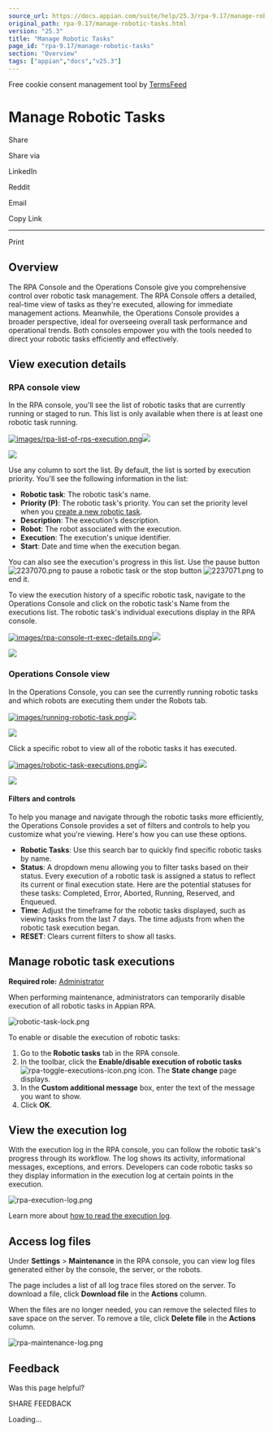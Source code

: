 ```yaml
---
source_url: https://docs.appian.com/suite/help/25.3/rpa-9.17/manage-robotic-tasks.html
original_path: rpa-9.17/manage-robotic-tasks.html
version: "25.3"
title: "Manage Robotic Tasks"
page_id: "rpa-9.17/manage-robotic-tasks"
section: "Overview"
tags: ["appian","docs","v25.3"]
---
```



Free cookie consent management tool by [TermsFeed](https://www.termsfeed.com/)

# Manage Robotic Tasks

Share

Share via

LinkedIn

Reddit

Email

Copy Link

* * *

Print

## Overview

The RPA Console and the Operations Console give you comprehensive control over robotic task management. The RPA Console offers a detailed, real-time view of tasks as they're executed, allowing for immediate management actions. Meanwhile, the Operations Console provides a broader perspective, ideal for overseeing overall task performance and operational trends. Both consoles empower you with the tools needed to direct your robotic tasks efficiently and effectively.

## View execution details

### RPA console view

In the RPA console, you'll see the list of robotic tasks that are currently running or staged to run. This list is only available when there is at least one robotic task running.

[![images/rpa-list-of-rps-execution.png](images/rpa-list-of-rps-execution.png)![](/suite/help/25.3/images/rn/zoom_magnify_center.png)](#img1369)

[![](images/rpa-list-of-rps-execution.png)](#_)

Use any column to sort the list. By default, the list is sorted by execution priority. You'll see the following information in the list:

-   **Robotic task**: The robotic task's name.
-   **Priority (P)**: The robotic task's priority. You can set the priority level when you [create a new robotic task](robotic-task-creation.html).
-   **Description**: The execution's description.
-   **Robot**: The robot associated with the execution.
-   **Execution**: The execution's unique identifier.
-   **Start**: Date and time when the execution began.

You can also see the execution's progress in this list. Use the pause button ![2237070.png](images/2237070.png) to pause a robotic task or the stop button ![2237071.png](images/2237071.png) to end it.

To view the execution history of a specific robotic task, navigate to the Operations Console and click on the robotic task's Name from the executions list. The robotic task's individual executions display in the RPA console.

[![images/rpa-console-rt-exec-details.png](images/rpa-console-rt-exec-details.png)![](/suite/help/25.3/images/rn/zoom_magnify_center.png)](#img1370)

[![](images/rpa-console-rt-exec-details.png)](#_)

### Operations Console view

In the Operations Console, you can see the currently running robotic tasks and which robots are executing them under the Robots tab.

[![images/running-robotic-task.png](images/running-robotic-task.png)![](/suite/help/25.3/images/rn/zoom_magnify_center.png)](#img1371)

[![](images/running-robotic-task.png)](#_)

Click a specific robot to view all of the robotic tasks it has executed.

[![images/robotic-task-executions.png](images/robotic-task-executions.png)![](/suite/help/25.3/images/rn/zoom_magnify_center.png)](#img1372)

[![](images/robotic-task-executions.png)](#_)

#### Filters and controls

To help you manage and navigate through the robotic tasks more efficiently, the Operations Console provides a set of filters and controls to help you customize what you're viewing. Here's how you can use these options.

-   **Robotic Tasks**: Use this search bar to quickly find specific robotic tasks by name.
-   **Status**: A dropdown menu allowing you to filter tasks based on their status. Every execution of a robotic task is assigned a status to reflect its current or final execution state. Here are the potential statuses for these tasks: Completed, Error, Aborted, Running, Reserved, and Enqueued.
-   **Time**: Adjust the timeframe for the robotic tasks displayed, such as viewing tasks from the last 7 days. The time adjusts from when the robotic task execution began.
-   **RESET**: Clears current filters to show all tasks.

## Manage robotic task executions

**Required role:** [Administrator](learn-user-settings.html#rpa-roles)

When performing maintenance, administrators can temporarily disable execution of all robotic tasks in Appian RPA.

![robotic-task-lock.png](images/robotic-task-lock.png)

To enable or disable the execution of robotic tasks:

1.  Go to the **Robotic tasks** tab in the RPA console.
2.  In the toolbar, click the **Enable/disable execution of robotic tasks** ![rpa-toggle-executions-icon.png](images/rpa-toggle-executions-icon.png) icon. The **State change** page displays.
3.  In the **Custom additional message** box, enter the text of the message you want to show.
4.  Click **OK**.

## View the execution log

With the execution log in the RPA console, you can follow the robotic task's progress through its workflow. The log shows its activity, informational messages, exceptions, and errors. Developers can code robotic tasks so they display information in the execution log at certain points in the execution.

![rpa-execution-log.png](images/rpa-execution-log.png)

Learn more about [how to read the execution log](troubleshoot.html#execution-details).

## Access log files

Under **Settings** > **Maintenance** in the RPA console, you can view log files generated either by the console, the server, or the robots.

The page includes a list of all log trace files stored on the server. To download a file, click **Download file** in the **Actions** column.

When the files are no longer needed, you can remove the selected files to save space on the server. To remove a tile, click **Delete file** in the **Actions** column.

![rpa-maintenance-log.png](images/rpa-maintenance-log.png)

## Feedback

Was this page helpful?

SHARE FEEDBACK

Loading...